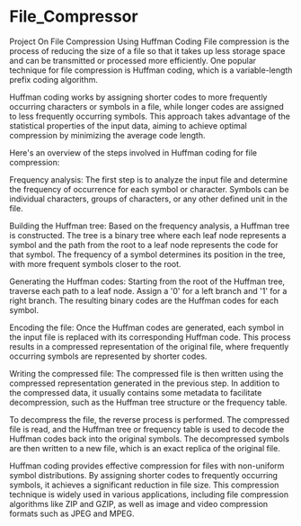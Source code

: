 # File_Compressor
Project On File Compression Using Huffman Coding
File compression is the process of reducing the size of a file so that it takes up less storage space and can be transmitted or processed more efficiently. One popular technique for file compression is Huffman coding, which is a variable-length prefix coding algorithm.

Huffman coding works by assigning shorter codes to more frequently occurring characters or symbols in a file, while longer codes are assigned to less frequently occurring symbols. This approach takes advantage of the statistical properties of the input data, aiming to achieve optimal compression by minimizing the average code length.

Here's an overview of the steps involved in Huffman coding for file compression:

Frequency analysis: The first step is to analyze the input file and determine the frequency of occurrence for each symbol or character. Symbols can be individual characters, groups of characters, or any other defined unit in the file.

Building the Huffman tree: Based on the frequency analysis, a Huffman tree is constructed. The tree is a binary tree where each leaf node represents a symbol and the path from the root to a leaf node represents the code for that symbol. The frequency of a symbol determines its position in the tree, with more frequent symbols closer to the root.

Generating the Huffman codes: Starting from the root of the Huffman tree, traverse each path to a leaf node. Assign a '0' for a left branch and '1' for a right branch. The resulting binary codes are the Huffman codes for each symbol.

Encoding the file: Once the Huffman codes are generated, each symbol in the input file is replaced with its corresponding Huffman code. This process results in a compressed representation of the original file, where frequently occurring symbols are represented by shorter codes.

Writing the compressed file: The compressed file is then written using the compressed representation generated in the previous step. In addition to the compressed data, it usually contains some metadata to facilitate decompression, such as the Huffman tree structure or the frequency table.

To decompress the file, the reverse process is performed. The compressed file is read, and the Huffman tree or frequency table is used to decode the Huffman codes back into the original symbols. The decompressed symbols are then written to a new file, which is an exact replica of the original file.

Huffman coding provides effective compression for files with non-uniform symbol distributions. By assigning shorter codes to frequently occurring symbols, it achieves a significant reduction in file size. This compression technique is widely used in various applications, including file compression algorithms like ZIP and GZIP, as well as image and video compression formats such as JPEG and MPEG.
